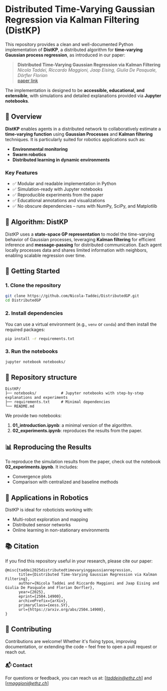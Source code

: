 # Distributed Time-Varying Gaussian Regression via Kalman Filtering (DistKP)

This repository provides a clean and well-documented Python implementation of **DistKP**, a distributed algorithm for **time-varying Gaussian process regression**, as introduced in our paper:

> **Distributed Time-Varying Gaussian Regression via Kalman Filtering**  
> *Nicola Taddei, Riccardo Maggioni, Jaap Eising, Giulia De Pasquale, Dörfler Florian*  
> [paper link](https://arxiv.org/abs/2504.14900)

The implementation is designed to be **accessible, educational, and extensible**, with simulations and detailed explanations provided via **Jupyter notebooks**.

## 🚀 Overview

**DistKP** enables agents in a distributed network to collaboratively estimate a **time-varying function** using **Gaussian Processes** and **Kalman filtering** techniques. It is particularly suited for robotics applications such as:

- **Environmental monitoring**
- **Swarm robotics**
- **Distributed learning in dynamic environments**

### Key Features

- ✅ Modular and readable implementation in Python  
- ✅ Simulation-ready with Jupyter notebooks  
- ✅ Reproducible experiments from the paper  
- ✅ Educational annotations and visualizations  
- ✅ No obscure dependencies – runs with NumPy, SciPy, and Matplotlib  

## 🧠 Algorithm: DistKP

DistKP uses a **state-space GP representation** to model the time-varying behavior of Gaussian processes, leveraging **Kalman filtering** for efficient inference and **message-passing** for distributed communication. Each agent locally processes data and shares limited information with neighbors, enabling scalable regression over time.


## 📓 Getting Started

### 1. Clone the repository

```bash
git clone https://github.com/Nicola-Taddei/DistributedGP.git
cd DistributedGP
```


### 2. Install dependencies

You can use a virtual environment (e.g., ```venv``` or ```conda```) and then install the required packages:

```bash
pip install -r requirements.txt
```

### 3. Run the notebooks

```bash
jupyter notebook notebooks/
```

## 📁 Repository structure
```
DistKP/
├── notebooks/           # Jupyter notebooks with step-by-step explanations and experiments
├── requirements.txt     # Minimal dependencies
└── README.md
```

We provide two notebooks:
1. **01_introduction.ipynb**: a minimal version of the algorithm.
2. **02_experiments.ipynb**: reproduces the results from the paper.


## 📊 Reproducing the Results

To reproduce the simulation results from the paper, check out the notebook **02_experiments.ipynb**. It includes:

* Convergence plots
* Comparison with centralized and baseline methods

## 🤖 Applications in Robotics

DistKP is ideal for roboticists working with:

* Multi-robot exploration and mapping
* Distributed sensor networks
* Online learning in non-stationary environments

## 📚 Citation

If you find this repository useful in your research, please cite our paper:

```
@misc{taddei2025distributedtimevaryinggaussianregression,
      title={Distributed Time-Varying Gaussian Regression via Kalman Filtering}, 
      author={Nicola Taddei and Riccardo Maggioni and Jaap Eising and Giulia De Pasquale and Florian Dorfler},
      year={2025},
      eprint={2504.14900},
      archivePrefix={arXiv},
      primaryClass={eess.SY},
      url={https://arxiv.org/abs/2504.14900}, 
}
```

## 🤝 Contributing

Contributions are welcome! Whether it's fixing typos, improving documentation, or extending the code – feel free to open a pull request or reach out.
### 📬 Contact

For questions or feedback, you can reach us at: [*taddein@ethz.ch*] and [*rmaggioni@ethz.ch*]

